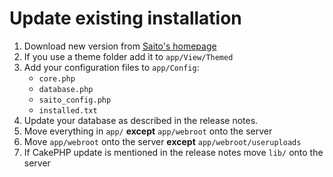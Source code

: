 # Update existing installation #

1. Download new version from [Saito's homepage][saito-homepage]
2. If you use a theme folder add it to `app/View/Themed`
3. Add your configuration files to `app/Config`:
    - `core.php`
    - `database.php`
    - `saito_config.php`
    - `installed.txt`
4. Update your database as described in the release notes.
5. Move everything in `app/` **except** `app/webroot` onto the server
6. Move `app/webroot` onto the server **except** `app/webroot/useruploads`
7. If CakePHP update is mentioned in the release notes move `lib/` onto the server

[saito-homepage]: http://saito.siezi.com/
